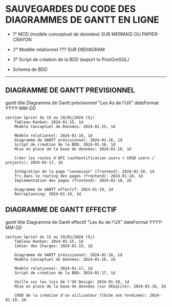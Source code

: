 # SAUVEGARDES DU CODE DES DIAGRAMMES DE GANTT EN LIGNE

- 1° MCD (modèle conceptuel de données) SUR MERMAID OU PAPIER-CRAYON

- 2° Modèle relationnel ??? SUR DBDIAGRAM

- 3° Script de création de la BDD (export to PostGreSQL)

- Schema de BDD


___



## DIAGRAMME DE GANTT PREVISIONNEL

gantt
    title Diagramme de Gantt prévisionnel "Les As de l'UX"
    dateFormat YYYY-MM-DD

    section Sprint du 15 au 19/01/2024 (5j)
        Tableau Kanban: 2024-01-15, 1d
        Modèle Conceptuel de Données: 2024-01-15, 1d

        Modèle relationnel: 2024-01-16, 1d
        Diagramme de GANTT prévisionnel: 2024-01-16, 1d
        Script de création de la BDD: 2024-01-16, 1d
        Mise en place de la base de données: 2024-01-16, 1d

        Créer les routes d'API (authentification users + CRUD users / projects): 2024-01-17, 1d

        Intégration de la page "connexion" (frontend): 2024-01-18, 1d
        Tri dans le routing des pages (frontend): 2024-01-18, 1d
        Implémentation des pages (frontend): 2024-01-18, 2d

        Diagramme de GANTT effectif: 2024-01-19, 1d
        Retroplanning: 2024-01-19, 1d


## DIAGRAMME DE GANTT EFFECTIF

gantt
    title Diagramme de Gantt effectif "Les As de l'UX"
    dateFormat YYYY-MM-DD

    section Sprint du 15 au 19/01/2024 (5j)
        Tableau Kanban: 2024-01-15, 1d
        Cahier des Charges: 2024-01-15, 1d

        Diagramme de GANTT prévisionnel: 2024-01-16, 1d
        Modèle Conceptuel de Données: 2024-01-16, 2d

        Modèle relationnel: 2024-01-17, 1d
        Script de création de la BDD: 2024-01-17, 1d

        Veille sur les lois de l'UX Design: 2024-01-18, 1d
        Mise en place de la base de données (sur dbSqlite): 2024-01-18, 1d

        CRUD de la création d'un utilisateur (tâche non terminée): 2024-01-19, 1d